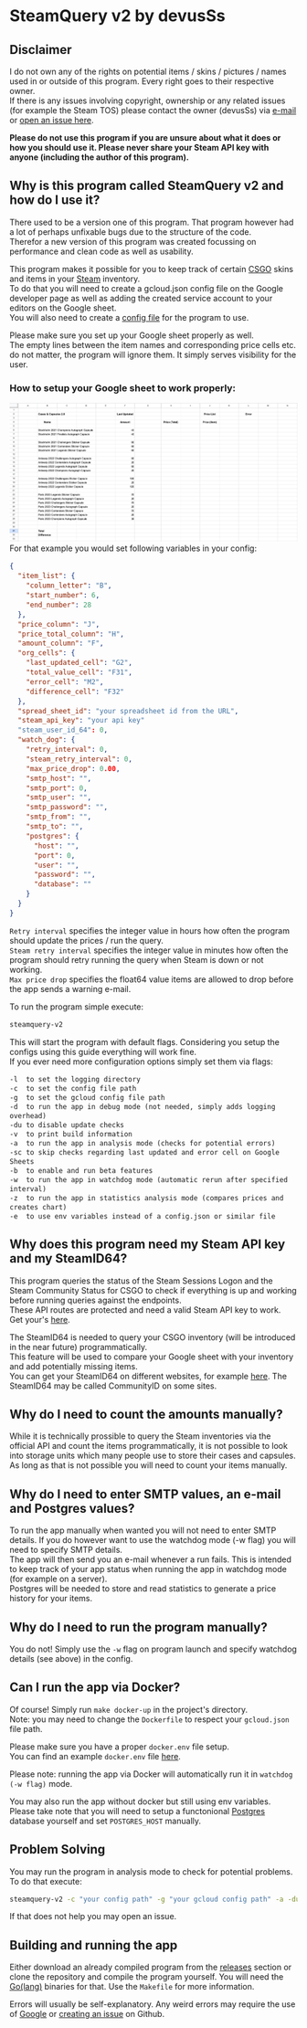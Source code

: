 # SteamQuery v2 by devusSs

## Disclaimer

I do not own any of the rights on potential items / skins / pictures / names used in or outside of this program. Every right goes to their respective owner.<br/>
If there is any issues involving copyright, ownership or any related issues (for example the Steam TOS) please contact the owner (devusSs) via [e-mail](mailto:devuscs@gmail.com) or [open an issue here](https://github.com/devusSs/steamquery-v2/issues).<br/>

<b>Please do not use this program if you are unsure about what it does or how you should use it. Please never share your Steam API key with anyone (including the author of this program).</b>

## Why is this program called SteamQuery v2 and how do I use it?

There used to be a version one of this program. That program however had a lot of perhaps unfixable bugs due to the structure of the code.<br/>
Therefor a new version of this program was created focussing on performance and clean code as well as usability.<br/>

This program makes it possible for you to keep track of certain [CSGO](https://www.counter-strike.net/) skins and items in your [Steam](https://steamcommunity.com/) inventory.<br/>
To do that you will need to create a gcloud.json config file on the Google developer page as well as adding the created service account to your editors on the Google sheet.<br/>
You will also need to create a [config file](./files/config.json) for the program to use.<br/>

Please make sure you set up your Google sheet properly as well.<br/>
The empty lines between the item names and corresponding price cells etc. do not matter, the program will ignore them. It simply serves visibility for the user.<br/>

### How to setup your Google sheet to work properly:

![sample table](./docs/table-sample.png)
For that example you would set following variables in your config:

```json
{
  "item_list": {
    "column_letter": "B",
    "start_number": 6,
    "end_number": 28
  },
  "price_column": "J",
  "price_total_column": "H",
  "amount_column": "F",
  "org_cells": {
    "last_updated_cell": "G2",
    "total_value_cell": "F31",
    "error_cell": "M2",
    "difference_cell": "F32"
  },
  "spread_sheet_id": "your spreadsheet id from the URL",
  "steam_api_key": "your api key"
  "steam_user_id_64": 0,
  "watch_dog": {
    "retry_interval": 0,
    "steam_retry_interval": 0,
    "max_price_drop": 0.00,
    "smtp_host": "",
    "smtp_port": 0,
    "smtp_user": "",
    "smtp_password": "",
    "smtp_from": "",
    "smtp_to": "",
    "postgres": {
      "host": "",
      "port": 0,
      "user": "",
      "password": "",
      "database": ""
    }
  }
}
```

`Retry interval` specifies the integer value in hours how often the program should update the prices / run the query.<br/>
`Steam retry interval` specifies the integer value in minutes how often the program should retry running the query when Steam is down or not working.<br/>
`Max price drop` specifies the float64 value items are allowed to drop before the app sends a warning e-mail.

To run the program simple execute:

```bash
steamquery-v2
```

This will start the program with default flags. Considering you setup the configs using this guide everything will work fine.<br/>
If you ever need more configuration options simply set them via flags:

```
-l  to set the logging directory
-c  to set the config file path
-g  to set the gcloud config file path
-d  to run the app in debug mode (not needed, simply adds logging overhead)
-du to disable update checks
-v  to print build information
-a  to run the app in analysis mode (checks for potential errors)
-sc to skip checks regarding last updated and error cell on Google Sheets
-b  to enable and run beta features
-w  to run the app in watchdog mode (automatic rerun after specified interval)
-z  to run the app in statistics analysis mode (compares prices and creates chart)
-e  to use env variables instead of a config.json or similar file
```

## Why does this program need my Steam API key and my SteamID64?

This program queries the status of the Steam Sessions Logon and the Steam Community Status for CSGO to check if everything is up and working before running queries against the endpoints.<br/>
These API routes are protected and need a valid Steam API key to work.<br/>
Get your's [here](https://steamcommunity.com/dev/apikey).<br/>

The SteamID64 is needed to query your CSGO inventory (will be introduced in the near future) programmatically.<br/>
This feature will be used to compare your Google sheet with your inventory and add potentially missing items.<br/>
You can get your SteamID64 on different websites, for example [here](https://steamid.uk/). The SteamID64 may be called CommunityID on some sites.<br/>

## Why do I need to count the amounts manually?

While it is technically prossible to query the Steam inventories via the official API and count the items programmatically, it is not possible to look into storage units which many people use to store their cases and capsules.<br/>
As long as that is not possible you will need to count your items manually.

## Why do I need to enter SMTP values, an e-mail and Postgres values?

To run the app manually when wanted you will not need to enter SMTP details. If you do however want to use the watchdog mode (-w flag) you will need to specify SMTP details.<br/>
The app will then send you an e-mail whenever a run fails. This is intended to keep track of your app status when running the app in watchdog mode (for example on a server).<br/>
Postgres will be needed to store and read statistics to generate a price history for your items.

## Why do I need to run the program manually?

You do not! Simply use the `-w` flag on program launch and specify watchdog details (see above) in the config.<br/>

## Can I run the app via Docker?

Of course! Simply run `make docker-up` in the project's directory.<br/>
Note: you may need to change the `Dockerfile` to respect your `gcloud.json` file path.<br/>

Please make sure you have a proper `docker.env` file setup.<br/>
You can find an example `docker.env` file [here](./docker.example.env).<br/>

Please note: running the app via Docker will automatically run it in `watchdog (-w flag)` mode.

You may also run the app without docker but still using env variables.<br/>
Please take note that you will need to setup a functonional [Postgres](https://www.postgresql.org/) database yourself and set `POSTGRES_HOST` manually.

## Problem Solving

You may run the program in analysis mode to check for potential problems.<br/>
To do that execute:

```bash
steamquery-v2 -c "your config path" -g "your gcloud config path" -a -du
```

If that does not help you may open an issue.

## Building and running the app

Either download an already compiled program from the [releases](https://github.com/devusSs/steamquery-v2/releases) section or clone the repository and compile the program yourself. You will need the [Go(lang)](https://go.dev) binaries for that. Use the `Makefile` for more information.

Errors will usually be self-explanatory. Any weird errors may require the use of [Google](https://google.com) or [creating an issue](https://github.com/devusSs/steamquery-v2/issues) on Github.
